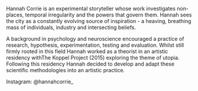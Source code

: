 Hannah Corrie is an experimental storyteller whose work investigates non-places, temporal irregularity and the powers that govern them. Hannah sees the city as a constantly evolving source of inspiration - a heaving, breathing mass of individuals, industry and intersecting 
beliefs. 

A background in psychology and neuroscience encouraged a practice of research, hypothesis, experimentation, testing and evaluation. Whilst still firmly rooted in this field Hannah worked as a theorist in an artistic residency withThe Koppel Project (2015) exploring the theme of utopia. Following this residency Hannah decided to develop and adapt these scientific methodologies into an artistic practice. 

Instagram: @hannahcorrie_